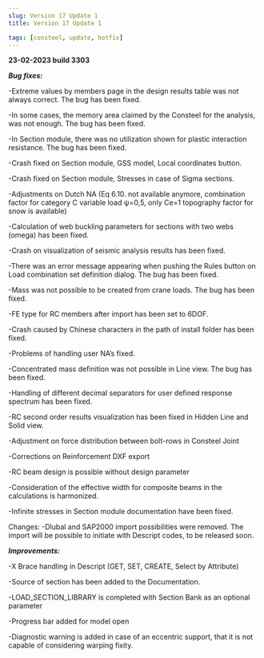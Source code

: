 ```yaml
---
slug: Version 17 Update 1
title: Version 17 Update 1

tags: [consteel, update, hotfix]
---
```


**23-02-2023 	build 3303**

**_Bug fixes:_**

-Extreme values by members page in the design results table was not always correct. The bug has been fixed. 

-In some cases, the memory area claimed by the Consteel for the analysis, was not enough. The bug has been fixed.

-In Section module, there was no utilization shown for plastic interaction resistance. The bug has been fixed.

-Crash fixed on Section module, GSS model, Local coordinates button.

-Crash fixed on Section module, Stresses in case of Sigma sections.

-Adjustments on Dutch NA (Eq 6.10. not available anymore, combination factor for category C variable load ψ=0,5, only Ce=1 topography factor for snow is available)

-Calculation of web buckling parameters for sections with two webs (omega) has been fixed.

-Crash on visualization of seismic analysis results has been fixed. 

-There was an error message appearing when pushing the Rules button on Load combination set definition dialog. The bug has been fixed.

-Mass was not possible to be created from crane loads. The bug has been fixed.

-FE type for RC members after import has been set to 6DOF. 

-Crash caused by Chinese characters in the path of install folder has been fixed. 

-Problems of handling user NA’s fixed.

-Concentrated mass definition was not possible in Line view. The bug has been fixed.

-Handling of different decimal separators for user defined response spectrum has been fixed. 

-RC second order results visualization has been fixed in Hidden Line and Solid view. 

-Adjustment on force distribution between bolt-rows in Consteel Joint

-Corrections on Reinforcement DXF export

-RC beam design is possible without design parameter

-Consideration of the effective width for composite beams in the calculations is harmonized.

-Infinite stresses in Section module documentation have been fixed.

Changes:
-Dlubal and SAP2000 import possibilities were removed. The import will be possible to initiate with Descript codes, to be released soon.

**_Improvements:_**

-X Brace handling in Descript (GET, SET, CREATE, Select by Attribute)

-Source of section has been added to the Documentation.

-LOAD_SECTION_LIBRARY is completed with Section Bank as an optional parameter

-Progress bar added for model open

-Diagnostic warning is added in case of an eccentric support, that it is not capable of considering warping fixity.

